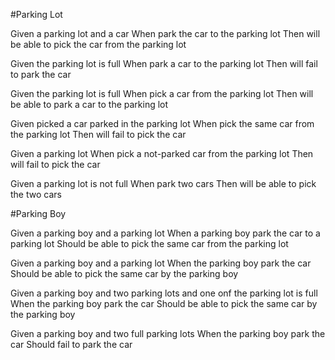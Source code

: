 #Parking Lot

Given a parking lot and a car
When park the car to the parking lot
Then will be able to pick the car from the parking lot

Given the parking lot is full
When park a car to the parking lot
Then will fail to park the car

Given the parking lot is full
When pick a car from the parking lot
Then will be able to park a car to the parking lot

Given picked a car parked in the parking lot
When pick the same car from the parking lot
Then will fail to pick the car

Given a parking lot
When pick a not-parked car from the parking lot
Then will fail to pick the car

Given a parking lot is not full
When park two cars
Then will be able to pick the two cars


#Parking Boy

Given a parking boy and a parking lot
When a parking boy park the car to a parking lot
Should be able to pick the same car from the parking lot

Given a parking boy and a parking lot
When the parking boy park the car
Should be able to pick the same car by the parking boy

Given a parking boy and two parking lots and one onf the parking lot is full
When the parking boy park the car
Should be able to pick the same car by the parking boy

Given a parking boy and two full parking lots
When the parking boy park the car
Should fail to park the car